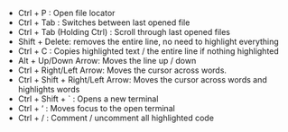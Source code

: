 - Ctrl + P : Open file locator
- Ctrl + Tab : Switches between last opened file
- Ctrl + Tab (Holding Ctrl) : Scroll through last opened files
- Shift + Delete: removes the entire line, no need to highlight everything
- Ctrl + C : Copies highlighted text / the entire line if nothing highlighted
- Alt + Up/Down Arrow: Moves the line up / down
- Ctrl + Right/Left Arrow: Moves the cursor across words. 
- Ctrl + Shift + Right/Left Arrow: Moves the cursor across words and highlights words
- Ctrl + Shift + ` : Opens a new terminal
- Ctrl + ‘ : Moves focus to the open terminal
- Ctrl + / : Comment / uncomment all highlighted code